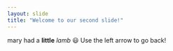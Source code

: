 ```yaml
---
layout: slide
title: "Welcome to our second slide!"
---
```

mary had a **little** _lamb_ :smiley:
Use the left arrow to go back!
